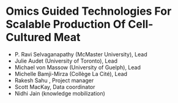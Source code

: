 # Omics Guided Technologies For Scalable Production Of Cell-Cultured Meat

* P. Ravi Selvaganapathy (McMaster University), Lead
* Julie Audet (University of Toronto), Lead
* Michael von Massow (University of Guelph), Lead
* Michelle Bamji-Mirza (Collège La Cité), Lead
* Rakesh Sahu , Project manager
* Scott MacKay, Data coordinator
* Nidhi Jain (knowledge mobilization)
